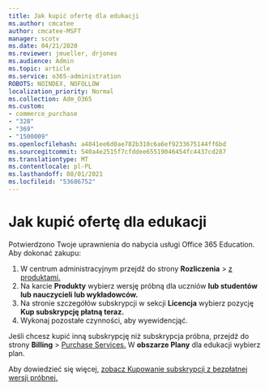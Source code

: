 ```yaml
---
title: Jak kupić ofertę dla edukacji
ms.author: cmcatee
author: cmcatee-MSFT
manager: scotv
ms.date: 04/21/2020
ms.reviewer: jmueller, drjones
ms.audience: Admin
ms.topic: article
ms.service: o365-administration
ROBOTS: NOINDEX, NOFOLLOW
localization_priority: Normal
ms.collection: Adm_O365
ms.custom:
- commerce_purchase
- "328"
- "369"
- "1500009"
ms.openlocfilehash: a4841ee6d0ae782b310c6a6ef9233675144ff6bd
ms.sourcegitcommit: 540a4e2515f7cfddee65519046454fc4437cd287
ms.translationtype: MT
ms.contentlocale: pl-PL
ms.lasthandoff: 08/01/2021
ms.locfileid: "53686752"
---
```

# <a name="how-to-purchase-an-education-offer"></a>Jak kupić ofertę dla edukacji

Potwierdzono Twoje uprawnienia do nabycia usługi Office 365 Education. Aby dokonać zakupu:
  
1. W centrum administracyjnym przejdź do strony **Rozliczenia** \> [z produktami.](https://go.microsoft.com/fwlink/p/?linkid=842054)
2. Na karcie **Produkty** wybierz wersję próbną dla uczniów **lub studentów lub nauczycieli lub wykładowców.**
3. Na stronie szczegółów subskrypcji w sekcji **Licencja** wybierz pozycję **Kup subskrypcję płatną teraz.**
4. Wykonaj pozostałe czynności, aby wyewidencjąć.

Jeśli chcesz kupić inną subskrypcję niż subskrypcja próbna, przejdź do strony **Billing** \> [Purchase Services.](https://go.microsoft.com/fwlink/p/?linkid=868433) W **obszarze Plany** dla edukacji wybierz plan.

Aby dowiedzieć się więcej, [zobacz Kupowanie subskrypcji z bezpłatnej wersji próbnej.](/microsoft-365/commerce/try-or-buy-microsoft-365#buy-a-subscription-from-your-free-trial)